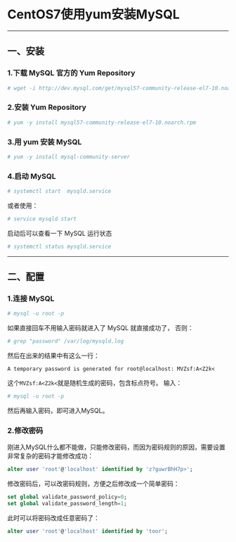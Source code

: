 # CentOS7使用yum安装MySQL

---

## 一、安装

### 1.下载 MySQL 官方的 Yum Repository
  
```bash
# wget -i http://dev.mysql.com/get/mysql57-community-release-el7-10.noarch.rpm
```
 
### 2.安装 Yum Repository

```bash
# yum -y install mysql57-community-release-el7-10.noarch.rpm
```

### 3.用 yum 安装 MySQL

```bash  
# yum -y install mysql-community-server
```

### 4.启动 MySQL

```bash  
# systemctl start  mysqld.service
```

或者使用：

```bash  
# service mysqld start
```

启动后可以查看一下 MySQL 运行状态

```bash  
# systemctl status mysqld.service
```

---

## 二、配置

### 1.连接 MySQL

```bash
# mysql -u root -p
```
如果直接回车不用输入密码就进入了 MySQL 就直接成功了，
否则：

```bash
# grep "password" /var/log/mysqld.log
```
然后在出来的结果中有这么一行：

```text
A temporary password is generated for root@localhost: MVZsf:A<Z2k<
```
这个`MVZsf:A<Z2k<`就是随机生成的密码，包含标点符号。
输入：

```bash
# mysql -u root -p
```
然后再输入密码，即可进入MySQL。

### 2.修改密码

刚进入MySQL什么都不能做，只能修改密码，而因为密码规则的原因，需要设置非常复杂的密码才能修改成功：

```sql
alter user 'root'@'localhost' identified by 'z?guwrBhH7p>';
```

修改密码后，可以改密码规则，方便之后修改成一个简单密码：

```sql
set global validate_password_policy=0;
set global validate_password_length=1;
```

此时可以将密码改成任意密码了：

```sql
alter user 'root'@'localhost' identified by 'toor';
```
